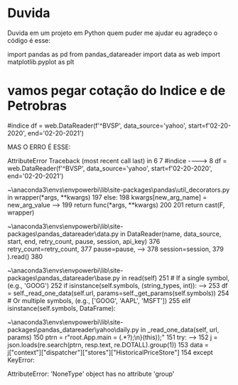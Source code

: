 # Duvida
Duvida em um projeto em Python quem puder me ajudar eu agradeço
o código é esse:

import pandas as pd
from pandas_datareader import data as web
import matplotlib.pyplot as plt

# vamos pegar cotação do Indice e de Petrobras

#indice
df = web.DataReader(f'^BVSP', data_source='yahoo', start=f'02-20-2020', end='02-20-2021')

MAS O ERRO É ESSE:

AttributeError                            Traceback (most recent call last)
<ipython-input-20-1afbf5611b40> in <module>
      6 
      7 #indice
----> 8 df = web.DataReader(f'^BVSP', data_source='yahoo', start=f'02-20-2020', end='02-20-2021')

~\anaconda3\envs\envpowerbi\lib\site-packages\pandas\util\_decorators.py in wrapper(*args, **kwargs)
    197                 else:
    198                     kwargs[new_arg_name] = new_arg_value
--> 199             return func(*args, **kwargs)
    200 
    201         return cast(F, wrapper)

~\anaconda3\envs\envpowerbi\lib\site-packages\pandas_datareader\data.py in DataReader(name, data_source, start, end, retry_count, pause, session, api_key)
    376             retry_count=retry_count,
    377             pause=pause,
--> 378             session=session,
    379         ).read()
    380 

~\anaconda3\envs\envpowerbi\lib\site-packages\pandas_datareader\base.py in read(self)
    251         # If a single symbol, (e.g., 'GOOG')
    252         if isinstance(self.symbols, (string_types, int)):
--> 253             df = self._read_one_data(self.url, params=self._get_params(self.symbols))
    254         # Or multiple symbols, (e.g., ['GOOG', 'AAPL', 'MSFT'])
    255         elif isinstance(self.symbols, DataFrame):

~\anaconda3\envs\envpowerbi\lib\site-packages\pandas_datareader\yahoo\daily.py in _read_one_data(self, url, params)
    150         ptrn = r"root\.App\.main = (.*?);\n}\(this\)\);"
    151         try:
--> 152             j = json.loads(re.search(ptrn, resp.text, re.DOTALL).group(1))
    153             data = j["context"]["dispatcher"]["stores"]["HistoricalPriceStore"]
    154         except KeyError:

AttributeError: 'NoneType' object has no attribute 'group'
